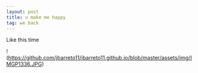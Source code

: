 ```yaml
---
layout: post
title: u make me happy
tag: we back
---
```

Like this time

!(https://github.com/jbarreto11/jbarreto11.github.io/blob/master/assets/img/IMGP1336.JPG)
